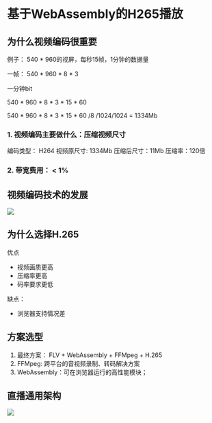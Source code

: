 # 基于WebAssembly的H265播放


## 为什么视频编码很重要

例子： 540 * 960的视屏，每秒15帧，1分钟的数据量

一帧：
540 * 960 * 8 * 3

一分钟bit

540 * 960 * 8 * 3 * 15 * 60

540 * 960 * 8 * 3 * 15 * 60 /8 /1024/1024 = 1334Mb

### 1. 视频编码主要做什么：压缩视频尺寸

编码类型： H264
视频原尺寸: 1334Mb
压缩后尺寸：11Mb
压缩率：120倍

### 2. 带宽费用： < 1%

## 视频编码技术的发展

![](https://gcc68.oss-cn-hangzhou.aliyuncs.com/2019-12-20-%E5%B1%8F%E5%B9%95%E5%BF%AB%E7%85%A7%202019-12-20%20%E4%B8%8B%E5%8D%881.58.05.png)

## 为什么选择H.265

优点

- 视频画质更高
- 压缩率更高
- 码率要求更低

缺点：

- 浏览器支持情况差

## 方案选型

1. 最终方案： FLV + WebAssembly + FFMpeg + H.265
2. FFMpeg: 跨平台的音视频录制、转码解决方案
3. WebAssembly：可在浏览器运行的高性能模块；

## 直播通用架构

![](https://gcc68.oss-cn-hangzhou.aliyuncs.com/2019-12-20-%E5%B1%8F%E5%B9%95%E5%BF%AB%E7%85%A7%202019-12-20%20%E4%B8%8B%E5%8D%882.06.57.png)

